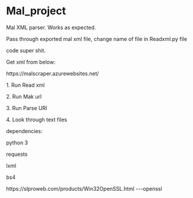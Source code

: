 # Mal_project
Mal XML parser.
Works as expected.
<p>Pass through exported mal xml file, change name of file in Readxml.py file </p>
<p>code super shit.</p>

Get xml from below:
<p>https://malscraper.azurewebsites.net/</p>
<p>1. Run Read xml</p>
<p>2. Run Mak url</p>
<p>3. Run Parse URl</p>
<p>4. Look through text files</p>

dependencies:
<p>python 3</p>
<p>requests</p>
<p>lxml</p>
<p>bs4</p>
<p>https://slproweb.com/products/Win32OpenSSL.html ---openssl</p>

